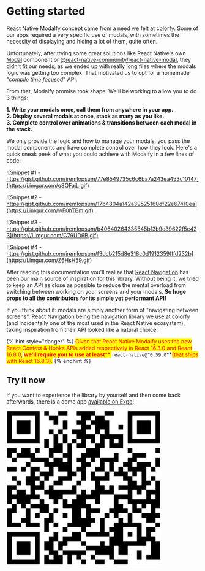# Getting started

React Native Modalfy concept came from a need we felt at [colorfy](https://colorfy.me). Some of our apps required a very specific use of modals, with sometimes the necessity of displaying and hiding a lot of them, quite often.

Unfortunately, after trying some great solutions like React Native's own [Modal](https://reactnative.dev/docs/modal) component or [@react-native-community/react-native-modal](https://github.com/react-native-community/react-native-modal), they didn't fit our needs; as we ended up with really long files where the modals logic was getting too complex. That motivated us to opt for a homemade "_compile time focused_" API.&#x20;

From that, Modalfy promise took shape. We'll be working to allow you to do 3 things:

**1. Write your modals once, call them from anywhere in your app.**\
**2. Display several modals at once, stack as many as you like.**\
**3. Complete control over animations & transitions between each modal in the stack.**

We only provide the logic and how to manage your modals: you pass the modal components and have complete control over how they look. Here's a quick sneak peek of what you could achieve with Modalfy in a few lines of code:

![Snippet #1 - https://gist.github.com/iremlopsum/77e8549735c6c6ba7a243ea453c10147](https://i.imgur.com/q8QFajL.gif)

![Snippet #2 - https://gist.github.com/iremlopsum/17b4804a142a39525160df22e67410ea](https://i.imgur.com/wF0hTBm.gif)

![Snippet #3 - https://gist.github.com/iremlopsum/b40640264335545bf3b9e39622f5c423](https://i.imgur.com/C79UD6B.gif)

![Snippet #4 - https://gist.github.com/iremlopsum/f3dcb215d8e318c0d1912359fffd232b](https://i.imgur.com/Z6HsH59.gif)

After reading this documentation you'll realize that [React Navigation](https://reactnavigation.org) has been our main source of inspiration for this library. Without being it, we tried to keep an API as close as possible to reduce the mental overload from switching between working on your screens and your modals. **So huge props to all the contributors for its simple yet performant API!**

If you think about it: modals are simply another form of "navigating between screens". React Navigation being the navigation library we use at colorfy (and incidentally one of the most used in the React Native ecosystem), taking inspiration from their API looked like a natural choice.

{% hint style="danger" %}
<mark style="color:red;">Given that React Native Modalfy uses the new React Context & Hooks APIs added respectively in React 16.3.0 and React 16.8.0,</mark> <mark style="color:red;"></mark><mark style="color:red;">**we'll require you to use at least**</mark><mark style="color:red;">** **</mark><mark style="color:red;">**`react-native@^0.59.0`**</mark><mark style="color:red;">(that ships with React 16.8.3).</mark>
{% endhint %}

## Try it now

If you want to experience the library by yourself and then come back afterwards, there is a demo app [available on Expo](https://snack.expo.io/@charles.m/react-native-modalfy)!

![Scan it with the Expo Go app](.gitbook/assets/screenshot-2020-05-13-at-12.21.45.png)

